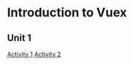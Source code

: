 # Introduction to Vuex

## Unit 1

[Activity 1](activities/activity-1.md)
[Activity 2](activities/activity-2.md)
